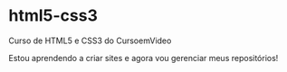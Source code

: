 # html5-css3
 Curso de HTML5 e CSS3 do CursoemVideo

 Estou aprendendo a criar sites e agora vou gerenciar meus repositórios!

 <a href="">
